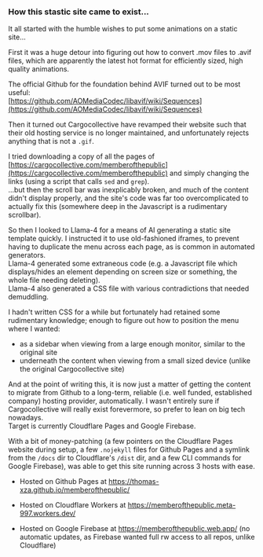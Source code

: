 ### How this stastic site came to exist...

It all started with the humble wishes to put some animations on a static site...

First it was a huge detour into figuring out how to convert .mov files to .avif files, which are apparently the latest hot format for efficiently sized, high quality animations.

The official Github for the foundation behind AVIF turned out to be most useful:<br>
[https://github.com/AOMediaCodec/libavif/wiki/Sequences](https://github.com/AOMediaCodec/libavif/wiki/Sequences)

Then it turned out Cargocollective have revamped their website such that their old hosting service is no longer maintained, and unfortunately rejects anything that is not a `.gif`.

I tried downloading a copy of all the pages of [https://cargocollective.com/memberofthepublic](https://cargocollective.com/memberofthepublic) and simply changing the links (using a script that calls `sed` and `grep`).<br>
...but then the scroll bar was inexplicably broken, and much of the content didn't display properly, and the site's code was far too overcomplicated to actually fix this (somewhere deep in the Javascript is a rudimentary scrollbar).

So then I looked to Llama-4 for a means of AI generating a static site template quickly. I instructed it to use old-fashioned iframes, to prevent having to duplicate the menu across each page, as is common in automated generators.<br>
Llama-4 generated some extraneous code (e.g. a Javascript file which displays/hides an element depending on screen size or something, the whole file needing deleting).<br>
Llama-4 also generated a CSS file with various contradictions that needed demuddling.

I hadn't written CSS for a while but fortunately had retained some rudimentary knowledge; enough to figure out how to position the menu where I wanted:
- as a sidebar when viewing from a large enough monitor, similar to the original site
- underneath the content when viewing from a small sized device (unlike the original Cargocollective site)

And at the point of writing this, it is now just a matter of getting the content to migrate from Github to a long-term, reliable (i.e. well funded, established company) hosting provider, automatically.
I wasn't entirely sure if Cargocollective will really exist forevermore, so prefer to lean on big tech nowadays.<br>
Target is currently Cloudflare Pages and Google Firebase.

With a bit of money-patching (a few pointers on the Cloudflare Pages website during setup, a few `.nojekyll` files for Github Pages and a symlink from the `/docs` dir to Cloudflare's `/dist` dir, and a few CLI commands for Google Firebase), was able to get this site running across 3 hosts with ease.

- Hosted on Github Pages at https://thomas-xza.github.io/memberofthepublic/

- Hosted on Cloudflare Workers at https://memberofthepublic.meta-997.workers.dev/

- Hosted on Google Firebase at https://memberofthepublic.web.app/ (no automatic updates, as Firebase wanted full rw access to all repos, unlike Cloudflare) 